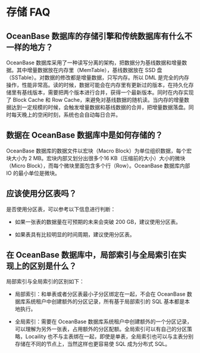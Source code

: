 存储 FAQ 
===========================



OceanBase 数据库的存储引擎和传统数据库有什么不一样的地方？ 
-------------------------------------------------------

OceanBase 数据库采用了一种读写分离的架构，把数据分为基线数据和增量数据。其中增量数据放在内存里（MemTable），基线数据放在 SSD 盘（SSTable）。对数据的修改都是增量数据，只写内存。所以 DML 是完全的内存操作，性能非常高。读的时候，数据可能会在内存里有更新过的版本，在持久化存储里有基线版本，需要把两个版本进行合并，获得一个最新版本。同时在内存实现了 Block Cache 和 Row Cache，来避免对基线数据的随机读。当内存的增量数据达到一定规模的时候，会触发增量数据和基线数据的合并，把增量数据落盘。同时每天晚上的空闲时刻，系统也会自动每日合并。

数据在 OceanBase 数据库中是如何存储的？ 
----------------------------------------------

OceanBase 数据库的数据文件以宏块（Macro Block）为单位组织数据，每个宏块大小为 2 MB。宏块内部又划分出很多个16 KB（压缩前的大小）大小的微块（Micro Block），而每个微块里面包含多个行（Row）。OceanBase 数据库内部 IO 的最小单位是微块。

应该使用分区表吗？ 
------------------------------

是否使用分区表，可以参考以下信息进行判断：

* 如果一张表的数据量在可预期的未来会突破 200 GB，建议使用分区表。

  

* 如果表具有比较明显的时间周期，建议使用分区表。

  




在 OceanBase 数据库中，局部索引与全局索引在实现上的区别是什么？ 
----------------------------------------------------------

局部索引与全局索引的区别如下：

* 局部索引：和单表或者分区表最小子分区绑定在一起，不会在 OceanBase 数据库系统租户中创建额外的分区记录，所有基于局部索引的 SQL 基本都是本地执行。

  

* 全局索引：需要在 OceanBase 数据库系统租户中创建额外的一个分区记录，可以理解为另外一张表，占用额外的分区配额。全局索引可以有自己的分区策略，Locaility 也不与主表绑在一起，即使是单表，全局索引也可以与主表分别存储在不同的节点上，当然这样也更容易使 SQL 成为分布式 SQL。

  



